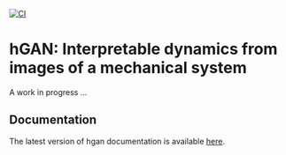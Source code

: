 [![CI](https://github.com/CAB-Lab-Princeton/hgan/actions/workflows/main.yml/badge.svg)](https://github.com/CAB-Lab-Princeton/hgan/actions/workflows/main.yml)
# hGAN: Interpretable dynamics from images of a mechanical system

A work in progress ...

## Documentation

The latest version of hgan documentation is available [here](https://CAB-Lab-Princeton.github.io/hgan/).
